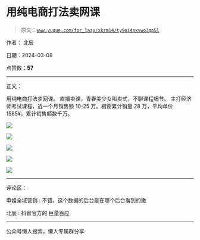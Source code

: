 # 用纯电商打法卖网课

> 原文：[`www.yuque.com/for_lazy/xkrm14/ty9oi4sxvwo3qp5l`](https://www.yuque.com/for_lazy/xkrm14/ty9oi4sxvwo3qp5l)

作者： 北辰

日期：2024-03-08

点赞数：**57**

* * *

正文：

用纯电商打法卖网课。 直播卖课，青春美少女叫卖式，不聊课程细节。
主打经济师考试课程，近一个月销售额 10-25 万。橱窗累计销量 28 万，平均单价 1585¥，累计销售额数千万。

![](img/3f76b97584b4e564660765d3e3879a72.png)

![](img/375ad83318da0b116a1380146746c1e0.png)

![](img/40af288c90753bec31f4abf17124feb7.png)

![](img/c379aa9efd61fedfcbc8cbe235a849cf.png)

![](img/2ee134dd996858265a786709bc5c7b61.png)

* * *

评论区：

申姐全域营销 : 不错，这个数据的后台是在哪个后台看到的撒

北辰 : 抖音官方的 巨量百应

* * *

公众号懒人搜索，懒人专属群分享